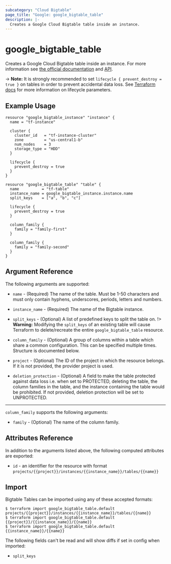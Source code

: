 ```yaml
---
subcategory: "Cloud Bigtable"
page_title: "Google: google_bigtable_table"
description: |-
  Creates a Google Cloud Bigtable table inside an instance.
---
```


# google_bigtable_table

Creates a Google Cloud Bigtable table inside an instance. For more information see
[the official documentation](https://cloud.google.com/bigtable/) and
[API](https://cloud.google.com/bigtable/docs/go/reference).

-> **Note:** It is strongly recommended to set `lifecycle { prevent_destroy = true }`
on tables in order to prevent accidental data loss. See
[Terraform docs](https://www.terraform.io/docs/configuration/resources.html#prevent_destroy)
for more information on lifecycle parameters.


## Example Usage

```hcl
resource "google_bigtable_instance" "instance" {
  name = "tf-instance"

  cluster {
    cluster_id   = "tf-instance-cluster"
    zone         = "us-central1-b"
    num_nodes    = 3
    storage_type = "HDD"
  }

  lifecycle {
    prevent_destroy = true
  }
}

resource "google_bigtable_table" "table" {
  name          = "tf-table"
  instance_name = google_bigtable_instance.instance.name
  split_keys    = ["a", "b", "c"]

  lifecycle {
    prevent_destroy = true
  }

  column_family {
    family = "family-first"
  }

  column_family {
    family = "family-second"
  }
}
```

## Argument Reference

The following arguments are supported:

* `name` - (Required) The name of the table. Must be 1-50 characters and must only contain hyphens, underscores, periods, letters and numbers.

* `instance_name` - (Required) The name of the Bigtable instance.

* `split_keys` - (Optional) A list of predefined keys to split the table on.
!> **Warning:** Modifying the `split_keys` of an existing table will cause Terraform
to delete/recreate the entire `google_bigtable_table` resource.

* `column_family` - (Optional) A group of columns within a table which share a common configuration. This can be specified multiple times. Structure is documented below.

* `project` - (Optional) The ID of the project in which the resource belongs. If it
    is not provided, the provider project is used.

* `deletion_protection` - (Optional) A field to make the table protected against data loss i.e. when set to PROTECTED, deleting the table, the column families in the table, and the instance containing the table would be prohibited. If not provided, deletion protection will be set to UNPROTECTED.

-----

`column_family` supports the following arguments:

* `family` - (Optional) The name of the column family.

## Attributes Reference

In addition to the arguments listed above, the following computed attributes are
exported:

* `id` - an identifier for the resource with format `projects/{{project}}/instances/{{instance_name}}/tables/{{name}}`


## Import

Bigtable Tables can be imported using any of these accepted formats:

```
$ terraform import google_bigtable_table.default projects/{{project}}/instances/{{instance_name}}/tables/{{name}}
$ terraform import google_bigtable_table.default {{project}}/{{instance_name}}/{{name}}
$ terraform import google_bigtable_table.default {{instance_name}}/{{name}}
```

The following fields can't be read and will show diffs if set in config when imported:

- `split_keys`
